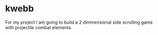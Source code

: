 # kwebb
For my project I am going to build a 2 dimmensional side scrolling game with projectile combat elements.
